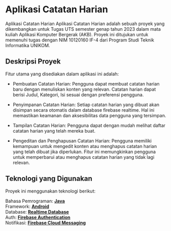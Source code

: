 

# Aplikasi Catatan Harian 



Aplikasi Catatan Harian 
Aplikasi Catatan Harian adalah sebuah proyek yang dikembangkan untuk Tugas UTS semester genap tahun 2023 dalam mata kuliah Aplikasi Komputer Bergerak (AKB). Proyek ini ditujukan untuk memenuhi tugas dengan NIM 10120160 IF-4 dari Program Studi Teknik Informatika UNIKOM.


## Deskripsi Proyek
Fitur utama yang disediakan dalam aplikasi ini adalah:

* Pembuatan Catatan Harian: Pengguna dapat membuat catatan harian baru dengan menuliskan konten yang relevan. Catatan harian dapat berisi Judul, Kategori, Isi sesuai dengan preferensi pengguna. 

* Penyimpanan Catatan Harian: Setiap catatan harian yang dibuat akan disimpan secara otomatis dalam database firebase realtime. Hal ini memastikan keamanan dan aksesibilitas data pengguna yang tersimpan.

* Tampilan Catatan Harian: Pengguna dapat dengan mudah melihat daftar catatan harian yang telah mereka buat. 


* Pengeditan dan Penghapusan Catatan Harian: Pengguna memiliki kemampuan untuk mengedit konten atau menghapus catatan harian yang telah dibuat jika diperlukan. Fitur ini memungkinkan pengguna untuk memperbarui atau menghapus catatan harian yang tidak lagi relevan.


## Teknologi yang Digunakan
Proyek ini menggunakan teknologi berikut:

Bahasa Pemrograman:  <b>[Java](https://www.java.com/en/) </b> <br />
Framework: <b>[Android](https://www.android.com/) </b> <br />
Database: <b>[Realtime Database](https://firebase.google.com/docs/database) </b> <br />
Auth: <b>[Firebase Authentication](https://firebase.google.com/docs/auth) </b> <br />
Notifikasi: <b>[Firebase Cloud Messaging](https://firebase.google.com/docs/cloud-messaging) </b> <br />

